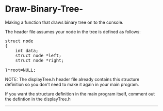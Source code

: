 # Draw-Binary-Tree-
Making a function that draws binary tree on to the console.


The header file assumes your node in the tree is defined as follows:

<pre>
struct node
{
	int data;
	struct node *left;
	struct node *right;

}*root=NULL;
</pre>

NOTE:
The displayTree.h header file already contains this structure definition 
so you don't need to make it again in your main program.

If you want the structure definition in the main program itself, 
comment out the defintion in the displayTree.h

_______________________________________________________
